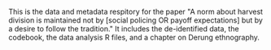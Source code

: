 This is the data and metadata respitory for the paper "A norm about harvest division is maintained not by [social policing OR payoff expectations] but by a desire to follow the tradition."
It includes the de-identified data, the codebook, the data analysis R files, and a chapter on Derung ethnography.
